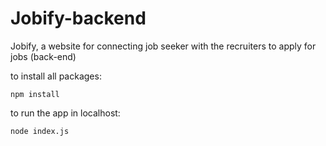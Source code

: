# Jobify-backend
Jobify, a website for connecting job seeker with the recruiters to apply for jobs (back-end)


to install all packages:

```cli
npm install
```

to run the app in localhost:

```cli
node index.js
```



